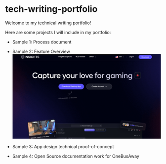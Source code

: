 # tech-writing-portfolio
Welcome to my technical writing portfolio!

Here are some projects I will include in my portfolio:
* Sample 1: Process document

* Sample 2: Feature Overview
![Hero image of Insights capture download page](./insights_capture/hero_image.png?raw=true)

* Sample 3: App design technical proof-of-concept

* Sample 4: Open Source documentation work for OneBusAway